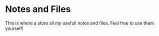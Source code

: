# Notes and Files

This is where a store all my usefull notes and files. Feel free to use them yourself!
